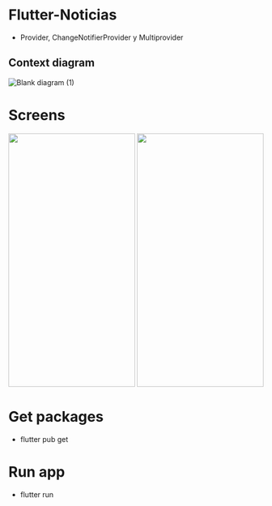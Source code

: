 # Flutter-Noticias

- Provider, ChangeNotifierProvider y Multiprovider

<h2>Context diagram</h2>

![Blank diagram (1)](https://user-images.githubusercontent.com/25967495/134730384-2f26a870-62c5-4f1a-bcdf-2e67f1e93ff9.png)

# Screens

<p>
<img src="https://i.ibb.co/RzjhrqR/Screenshot-1629247213.png" width="250" height="500">
<img src="https://i.ibb.co/hXgxL86/Screenshot-1629247223.png" width="250" height="500">
</p>

# Get packages

- flutter pub get

# Run app

- flutter run



